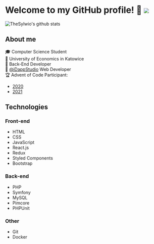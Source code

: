 # Welcome to my GitHub profile! 👋 ![](https://komarev.com/ghpvc/?username=thesylwio&label=Views&style=flat-square&color=red)

![TheSylwio's github stats](https://github-readme-stats.vercel.app/api?username=thesylwio&hide=stars,contribs&count_private=true&show_icons=true&theme=graywhite)

## About me
🎓 Computer Science Student\
🏫 University of Economics in Katowice\
🔧 Back-End Developer\
👥 [@iDappStudio](https://idappstudio.com) Web Developer\
🏆 Advent of Code Participant:
  * [2020](https://github.com/TheSylwio/advent-of-code)
  * [2021](https://github.com/TheSylwio/advent-of-code-2021)

## Technologies

### Front-end
* HTML
* CSS
* JavaScript
* React.js
* Redux
* Styled Components
* Bootstrap

### Back-end
* PHP
* Symfony
* MySQL
* Pimcore
* PHPUnit

### Other
* Git
* Docker
